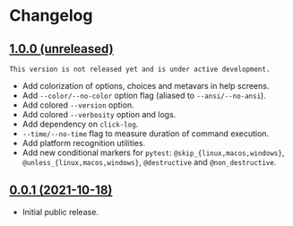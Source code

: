# Changelog

## [1.0.0 (unreleased)](https://github.com/kdeldycke/click-extra/compare/v0.0.1...main)

```{important}
This version is not released yet and is under active development.
```

- Add colorization of options, choices and metavars in help screens.
- Add ``--color/--no-color`` option flag (aliased to ``--ansi/--no-ansi``).
- Add colored ``--version`` option.
- Add colored ``--verbosity`` option and logs.
- Add dependency on ``click-log``.
- ``--time/--no-time`` flag to measure duration of command execution.
- Add platform recognition utilities.
- Add new conditional markers for `pytest`: `@skip_{linux,macos,windows}`, `@unless_{linux,macos,windows}`, `@destructive` and `@non_destructive`.

## [0.0.1 (2021-10-18)](https://github.com/kdeldycke/click-extra/compare/88b81e...v0.0.1)

- Initial public release.
